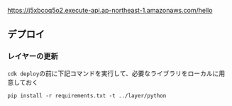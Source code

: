 https://j5xbcoq5o2.execute-api.ap-northeast-1.amazonaws.com/hello

## デプロイ

### レイヤーの更新

`cdk deploy`の前に下記コマンドを実行して、必要なライブラリをローカルに用意しておく

```
pip install -r requirements.txt -t ../layer/python
```
